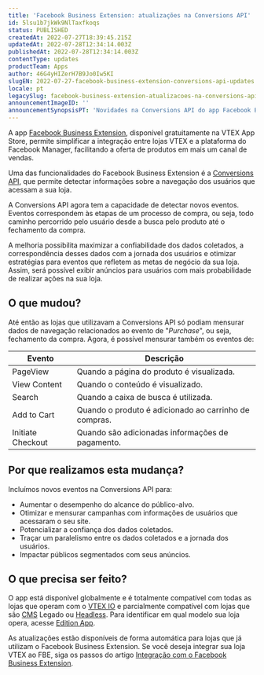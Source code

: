 ```yaml
---
title: 'Facebook Business Extension: atualizações na Conversions API'
id: 5lsu1b7jkWk9NlTaxfkoqs
status: PUBLISHED
createdAt: 2022-07-27T18:39:45.215Z
updatedAt: 2022-07-28T12:34:14.003Z
publishedAt: 2022-07-28T12:34:14.003Z
contentType: updates
productTeam: Apps
author: 46G4yHIZerH7B9Jo0Iw5KI
slugEN: 2022-07-27-facebook-business-extension-conversions-api-updates
locale: pt
legacySlug: facebook-business-extension-atualizacoes-na-conversions-api
announcementImageID: ''
announcementSynopsisPT: 'Novidades na Conversions API do app Facebook Business Extension.'
---
```


A app [Facebook Business Extension](https://apps.vtex.com/vtex-facebook-fbe/p), disponível gratuitamente na VTEX App Store, permite simplificar a integração entre lojas VTEX e a plataforma do Facebook Manager, facilitando a oferta de produtos em mais um canal de vendas.

Uma das funcionalidades do Facebook Business Extension é a [Conversions API](https://www.facebook.com/business/help/2041148702652965?locale=pt_BR), que permite detectar informações sobre a navegação dos usuários que acessam a sua loja.

A Conversions API agora tem a capacidade de detectar novos eventos. Eventos correspondem às etapas de um processo de compra, ou seja, todo caminho percorrido pelo usuário desde a busca pelo produto até o fechamento da compra.

A melhoria possibilita maximizar a confiabilidade dos dados coletados, a correspondência desses dados com a jornada dos usuários e otimizar estratégias para eventos que refletem as metas de negócio da sua loja. Assim, será possível exibir anúncios para usuários com mais probabilidade de realizar ações na sua loja.

## O que mudou?

Até então as lojas que utilizavam a Conversions API só podiam mensurar dados de navegação relacionados ao evento de "*Purchase*", ou seja, fechamento da compra. Agora, é possível mensurar também os eventos de:

| **Evento** | **Descrição** |
| ------------- |-------------| 
| PageView | Quando a página do produto é visualizada. |
| View Content | Quando o conteúdo é visualizado. |
| Search | Quando a caixa de busca é utilizada. |
| Add to Cart | Quando o produto é adicionado ao carrinho de compras. |
| Initiate Checkout | Quando são adicionadas informações de pagamento. |

## Por que realizamos esta mudança? 

Incluímos novos eventos na Conversions API para:

- Aumentar o desempenho do alcance do público-alvo.
- Otimizar e mensurar campanhas com informações de usuários que acessaram o seu site.
- Potencializar a confiança dos dados coletados.
- Traçar um paralelismo entre os dados coletados e a jornada dos usuários.
- Impactar públicos segmentados com seus anúncios.

## O que precisa ser feito?

O app está disponível globalmente e é totalmente compatível com todas as  lojas que operam com o [VTEX IO](https://developers.vtex.com/vtex-developer-docs/docs/vtex-io-documentation-what-is-vtex-io) e parcialmente compatível com lojas que são [CMS](https://help.vtex.com/pt/tracks/cms--2YcpgIljVaLVQYMzxQbc3z/6OCY6S9tqBXPD5mgpbBInC) Legado ou [Headless](https://vtex.com/en/blog/strategy/headless-commerce-what-it-is-and-why-its-growing-so-fast/). Para identificar em qual modelo sua loja opera, acesse [Edition App](https://developers.vtex.com/vtex-developer-docs/docs/vtex-io-documentation-edition-app).

As atualizações estão disponíveis de forma automática para lojas que já utilizam o Facebook Business Extension. Se você deseja integrar sua loja VTEX ao FBE, siga os passos do artigo [Integração com o Facebook Business Extension](https://help.vtex.com/pt/tracks/integracao-com-o-facebook-business-extension--2hS3ANSZ7vlHCcba4h7k8D).
